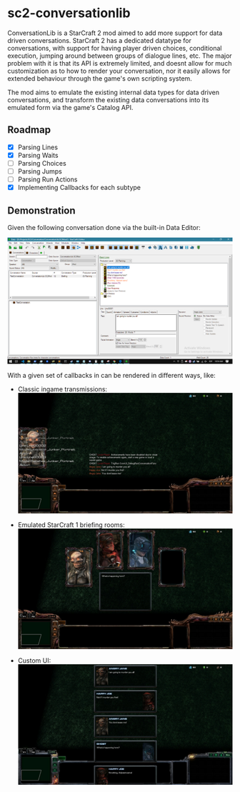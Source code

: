 ﻿# sc2-conversationlib

ConversationLib is a StarCraft 2 mod aimed to add more support for data driven conversations. StarCraft 2 has a dedicated datatype for conversations, with support for having player driven choices, conditional execution, jumping around between groups of dialogue lines, etc. The major problem with it is that its API is extremely limited, and doesnt allow for much customization as to how to render your conversation, nor it easily allows for extended behaviour through the game's own scripting system.

The mod aims to emulate the existing internal data types for data driven conversations, and transform the existing data conversations into its emulated form via the game's Catalog API.

## Roadmap
- [x] Parsing Lines
- [x] Parsing Waits
- [ ] Parsing Choices
- [ ] Parsing Jumps
- [ ] Parsing Run Actions
- [x] Implementing Callbacks for each subtype

## Demonstration

Given the following conversation done via the built-in Data Editor:

![Editor Conversation Module](docs/Editor_ConversationModule.png "Editor Conversation Module")

With a given set of callbacks in can be rendered in different ways, like:

 * Classic ingame transmissions:
 ![Ingame Transmission Render](docs/Conversation_TransmissionRender.jpg "Ingame Transmission Render")
 
 
 * Emulated StarCraft 1 briefing rooms:
 ![Ingame Emulated Briefing Room Render](docs/Conversation_BriefingRender.jpg "Ingame Emulated Briefing Room Render")
 
 
 * Custom UI:
 ![Ingame Custom UI Render](docs/Conversation_CustomUIRender.jpg "Ingame Custom UI Render")
